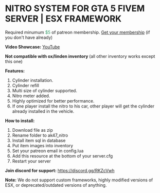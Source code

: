 <h1>NITRO SYSTEM FOR GTA 5 FIVEM SERVER | ESX FRAMEWORK</h1>
<p>Required minumum <span style="color: #339966;">$5</span> of patreon membership. <a href="https://patreon.com/menanak47" target="_blank">Get your membership</a> (if you don't have already)</p>
<p><strong>Video Showcase:</strong> <a href="https://youtu.be/mDKKUKSi2Sk">YouTube</a></p>
<p><strong>Not compatible with ox/linden inventory </strong>(all other inventory works except this one)</p>
<p><strong>Features: </strong></p>
<ol>
<li>Cylinder installation.</li>
<li>Cylinder refill</li>
<li>Multi size of cylinder supported.</li>
<li>Nitro meter added.</li>
<li>Highly optimized for better performance.</li>
<li>If one player install the nitro to his car, other player will get the cylinder already installed in the vehicle.</li>
</ol>
<p><strong>How to install:</strong></p>
<ol>
<li>Download file as zip</li>
<li>Rename folder to ak47_nitro</li>
<li>Install item sql in database</li>
<li>Put item images into inventory</li>
<li>Set your patreon email in config.lua</li>
<li>Add this resource at the bottom of your server.cfg</li>
<li>Restart your server</li>
</ol>
<p><strong>Join discord for support:</strong> <a href="https://discord.gg/RKZcVwh">https://discord.gg/RKZcVwh</a></p>
<p><strong>Note:</strong> We do not support custom frameworks, highly modified versions of ESX, or deprecated/outdated versions of anything.</p>
